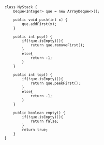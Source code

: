 ##
    class MyStack {
        Deque<Integer> que = new ArrayDeque<>();
        
        public void push(int x) {
            que.addFirst(x);
        }
        
        public int pop() {
            if(!que.isEmpty()){
                return que.removeFirst();
            }
            else{
                return -1;
            }
        }
        
        public int top() {
            if(!que.isEmpty()){
                return que.peekFirst();
            }
            else{
                return -1;
            }
        }
        
        public boolean empty() {
            if(!que.isEmpty()){
                return false;
            } 
            return true;
        }
    }
